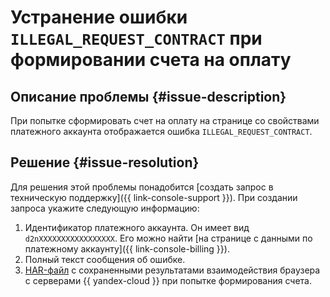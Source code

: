 # Устранение ошибки `ILLEGAL_REQUEST_CONTRACT` при формировании счета на оплату


## Описание проблемы {#issue-description}

При попытке сформировать счет на оплату на странице со свойствами платежного аккаунта отображается ошибка `ILLEGAL_REQUEST_CONTRACT`.

## Решение {#issue-resolution}

Для решения этой проблемы понадобится [создать запрос в техническую поддержку]({{ link-console-support }}). При создании запроса укажите следующую информацию:

1. Идентификатор платежного аккаунта.  Он имеет вид `d2nXXXXXXXXXXXXXXXXX`.  Его можно найти [на странице с данными по платежному аккаунту]({{ link-console-billing }}).
1. Полный текст сообщения об ошибке.
1. [HAR-файл](../../../support/create-har.md) с сохраненными результатами взаимодействия браузера с серверами {{ yandex-cloud }} при попытке формирования счета.
